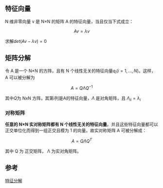 ## 特征向量

N 维非零向量 v 是 N×N 的矩阵 A 的特征向量，当且仅当下式成立：

$$Av=\lambda v$$

求解$det(Av-\lambda v)=0$

## 矩阵分解

令 A 是一个 N×N 的方阵，且有 N 个线性无关的特征向量$q_i(i=1,...,N)$。这样， A 可以被分解为

$$A=Q \Lambda Q^{-1}$$

其中$Q$为 NxN 方阵，其第i列是A的特征向量，$\Lambda$ 是对角矩阵，且 $\Lambda_{ii}=\lambda_i$

### 对称矩阵

**任意的 N×N 实对称矩阵都有 N 个线性无关的特征向量**。并且这些特征向量都可以正交单位化而得到一组正交且模为 1 的向量。故实对称矩阵 A 可被分解成：

$$A=Q \Lambda Q^{T}$$

其中 Q 为 正交矩阵， Λ 为实对角矩阵。

## 参考

[特征分解](http://baike.baidu.com/link?url=vsXeaDYphuKmGVlNQ7I-uQoHp6cu2g8F5wB4coDvECJ5PMzhvg0EuK0oRanKlWmi2gqIfL5395NtXJq1UYRnRa)
